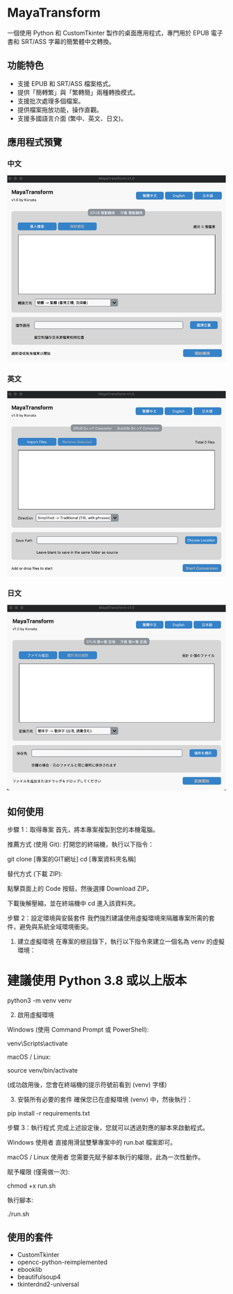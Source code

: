 # MayaTransform
一個使用 Python 和 CustomTkinter 製作的桌面應用程式，專門用於 EPUB 電子書和 SRT/ASS 字幕的簡繁體中文轉換。

## 功能特色
-   支援 EPUB 和 SRT/ASS 檔案格式。
-   提供「簡轉繁」與「繁轉簡」兩種轉換模式。
-   支援批次處理多個檔案。
-   提供檔案拖放功能，操作直觀。
-   支援多國語言介面 (繁中、英文、日文)。

## 應用程式預覽

### 中文
![中文截圖](assets/p1.jpg)
### 英文
![英文截圖](assets/p2.jpg)
### 日文
![日文截圖](assets/p3.jpg)

## 如何使用
步驟 1：取得專案
首先，將本專案複製到您的本機電腦。

推薦方式 (使用 Git):
打開您的終端機，執行以下指令：

git clone [專案的GIT網址]
cd [專案資料夾名稱]

替代方式 (下載 ZIP):

點擊頁面上的 Code 按鈕，然後選擇 Download ZIP。

下載後解壓縮，並在終端機中 cd 進入該資料夾。

步驟 2：設定環境與安裝套件
我們強烈建議使用虛擬環境來隔離專案所需的套件，避免與系統全域環境衝突。

1. 建立虛擬環境
在專案的根目錄下，執行以下指令來建立一個名為 venv 的虛擬環境：

# 建議使用 Python 3.8 或以上版本
python3 -m venv venv

2. 啟用虛擬環境

Windows (使用 Command Prompt 或 PowerShell):

venv\Scripts\activate

macOS / Linux:

source venv/bin/activate

(成功啟用後，您會在終端機的提示符號前看到 (venv) 字樣)

3. 安裝所有必要的套件
確保您已在虛擬環境 (venv) 中，然後執行：

pip install -r requirements.txt

步驟 3：執行程式
完成上述設定後，您就可以透過對應的腳本來啟動程式。

Windows 使用者
直接用滑鼠雙擊專案中的 run.bat 檔案即可。

macOS / Linux 使用者
您需要先賦予腳本執行的權限，此為一次性動作。

賦予權限 (僅需做一次):

chmod +x run.sh

執行腳本:

./run.sh


## 使用的套件
-   CustomTkinter
-   opencc-python-reimplemented
-   ebooklib
-   beautifulsoup4
-   tkinterdnd2-universal